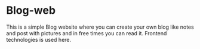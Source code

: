 # Blog-web
This is a simple Blog website where you can create your own blog like notes and post with pictures and in free times you can read it. Frontend technologies is used here.

